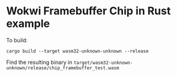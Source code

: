 # Wokwi Framebuffer Chip in Rust example

To build:

```
cargo build --target wasm32-unknown-unknown --release
```

Find the resulting binary in `target/wasm32-unknown-unknown/release/chip_framebuffer_test.wasm`

